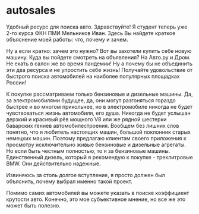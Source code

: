 # autosales
Удобный ресурс для поиска авто.
Здравствуйте! Я студент теперь уже 2-го курса ФКН ПМИ Мельников Иван. Здесь
Вы найдете краткое объяснение моей работы: что, почему и зачем.


Ну а если кратко: зачем это нужно? Вот вы захотели купить себе новую машину.
Куда вы пойдете смотреть на объявления? На Авто.ру и Дром. Не ехать в салон же
во время пандемии! Ну а почему бы не объединить эти два ресурса и не упростить
себе жизнь! Получайте удовольствие от быстрого поиска автомобилей на наиболее
популярных площадках России!


К покупке рассматриваем только бензиновые и дизельные машины.
Да, за электромобилями будущее, да, они могут разгоняться гораздо быстрее
и во многом прикольнее, но в электромобиле никогда не будет чувствоваться
жизнь автомобиля, его душа. Никогда не будет услышан дерзкий и красивый рёв
мощного V8 или же рядной шестерки баварских гениев автомобилестроения.
Вообщем без лишних слов понятно, что я любитель настоящих машин, большой
поклонник старых немецких машин. Поэтому предлагаю клиентам своего приложения
к просмотру исключительно живые бензиновые и дизельные агрегаты. Но если быть
честным полностью, то я за бензиновые машины. Единственный дизель, который я
рекомендую к покупке - трехлитровые BMW. Они действительно надежные.


Извиняюсь за столь долгое вступление, я просто должен был объяснить, почему
выбрал именно такой проект.


Помимо самих автомобилей вы можете указать в поиске коэффициент крутости авто.
Конечно, это мое субъективное мнение, но все же это может быть полезно.
